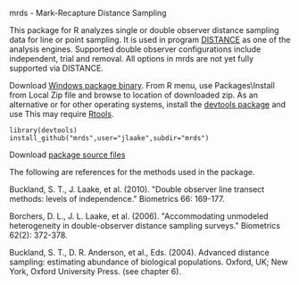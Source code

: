 mrds - Mark-Recapture Distance Sampling

This package for R analyzes single or double observer distance sampling data for line or
point sampling.  It is used in program [DISTANCE](http://www.ruwpa.st-and.ac.uk/distance/) as one of the analysis engines. 
Supported double observer configurations include independent, trial and removal. All options in mrds are not yet fully supported via DISTANCE.

Download [Windows package binary](https://github.com/downloads/jlaake/mrds/mrds_2.0.9.zip). From R menu, use Packages\Install from Local Zip file and browse to location of downloaded zip. As an
alternative or for other operating systems, install the [devtools package](http://cran.r-project.org/web/packages/devtools/index.html) and use
This may require [Rtools](cran.r-project.org/bin/windows/Rtools/).

```
library(devtools)
install_github("mrds",user="jlaake",subdir="mrds")
```


Download [package source files](https://github.com/jlaake/mrds/archive/master.zip)

The following are references for the methods used in the package.

Buckland, S. T., J. Laake, et al. (2010). "Double observer line transect methods: levels of independence." Biometrics 66: 169-177.

Borchers, D. L., J. L. Laake, et al. (2006). "Accommodating unmodeled heterogeneity in double-observer distance sampling surveys." Biometrics 62(2): 372-378.

Buckland, S. T., D. R. Anderson, et al., Eds. (2004). Advanced distance sampling: estimating abundance of biological populations. Oxford, UK; New York, Oxford University Press. (see chapter 6).